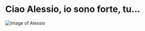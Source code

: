 # Ciao Alessio, io sono forte, tu...

![Image of Alessio](https://pbs.twimg.com/media/FvYr29WWwAIEKvI.jpg)

